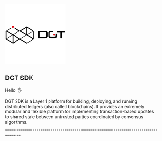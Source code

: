 ![Sawtooth=DGT](bgx/images/dgt-logo.png)

DGT SDK
-------------
Hello! :raised_hand_with_fingers_splayed:

DGT SDK is a Layer 1 platform for building, deploying, and
running distributed ledgers (also called blockchains). It provides an extremely
modular and flexible platform for implementing transaction-based updates to
shared state between untrusted parties coordinated by consensus algorithms.

"""""""""""""""""""""""""""""""""""""""""""""""""""""""""""""""""""""""""""""""""""""
